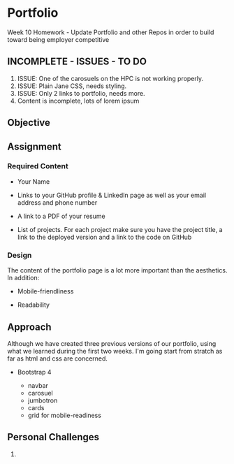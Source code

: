 # Portfolio
Week 10 Homework - Update Portfolio and other Repos in order to build toward being employer competitive

## INCOMPLETE - ISSUES - TO DO

1. ISSUE: One of the carosuels on the HPC is not working properly.
2. ISSUE: Plain Jane CSS, needs styling.
3. ISSUE: Only 2 links to portfolio, needs more.
4. Content is incomplete, lots of lorem ipsum

## Objective

## Assignment

### Required Content

* Your Name 

* Links to your GitHub profile & LinkedIn page as well as your email address and phone number

* A link to a PDF of your resume

* List of projects. For each project make sure you have the project title, a link to the deployed version and a link to the code on GitHub

### Design 

The content of the portfolio page is a lot more important than the aesthetics. In addition:

* Mobile-friendliness

* Readability

## Approach

Although we have created three previous versions of our portfolio, using what we learned during the first two weeks. I'm going start from stratch as far as html and css are concerned.

* Bootstrap 4

    * navbar
    * carosuel
    * jumbotron
    * cards
    * grid for mobile-readiness

## Personal Challenges

1. 
